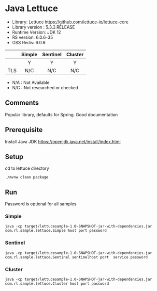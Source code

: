 
# Java Lettuce 
* Library: Lettuce https://github.com/lettuce-io/lettuce-core
* Library version : 5.3.3.RELEASE
* Runtime Version: JDK 12
* RS version: 6.0.6-35
* OSS Redis: 6.0.6

|     | Simple | Sentinel| Cluster|
|:--- |:---:   |:---:    |:---:   |
|     | Y      | Y       | Y      |
| TLS | N/C    | N/C     | N/C    | 

* N/A : Not Available
* N/C : Not researched or checked
## Comments
Popular library, defaults for Spring. Good documentation 

## Prerequisite
Install Java JDK https://openjdk.java.net/install/index.html

## Setup
cd to lettuce directory
```
./mvnw clean package
```

## Run
Password is optional for all samples

### Simple
```
java -cp target/lettucesample-1.0-SNAPSHOT-jar-with-dependencies.jar com.rl.sample.lettuce.Simple host port password
```

### Sentinel 
```
java -cp target/lettucesample-1.0-SNAPSHOT-jar-with-dependencies.jar com.rl.sample.lettuce.Sentinel sentinelhost port  service password
```

### Cluster
```
java -cp target/lettucesample-1.0-SNAPSHOT-jar-with-dependencies.jar com.rl.sample.lettuce.Cluster host port password 
```